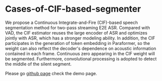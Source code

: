 # Cases-of-CIF-based-segmenter

We propose a Continuous Integrate-and-Fire (CIF)-based speech segmentation method for two-pass streaming E2E ASR. 
Compared with VAD, the CIF estimator reuses the large encoder of ASR and optimizes jointly with ASR, which has a stronger modeling ability.
In addition, the CIF participates in the generation of token embedding in Paraformer, so the weight can also reflect the decoder's dependence on acoustic information contained in each frame. 
Continuous zero appearing in the CIF weight will be segmented. 
Furthermore, convolutional processing is adopted to detect the middle of the silent segment. 

Please go [github page](https://susanna1999.github.io/) check the demo page.
